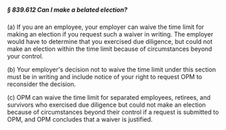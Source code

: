 ##### § 839.612 Can I make a belated election? #####

(a) If you are an employee, your employer can waive the time limit for making an election if you request such a waiver in writing. The employer would have to determine that you exercised due diligence, but could not make an election within the time limit because of circumstances beyond your control.

(b) Your employer's decision not to waive the time limit under this section must be in writing and include notice of your right to request OPM to reconsider the decision.

(c) OPM can waive the time limit for separated employees, retirees, and survivors who exercised due diligence but could not make an election because of circumstances beyond their control if a request is submitted to OPM, and OPM concludes that a waiver is justified.
